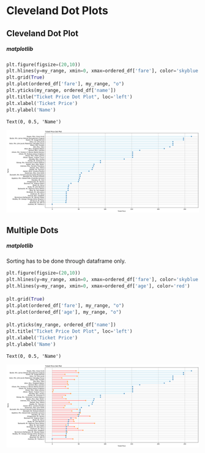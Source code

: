 # Cleveland Dot Plots

## Cleveland Dot Plot

##### matplotlib


```python
plt.figure(figsize=(20,10))
plt.hlines(y=my_range, xmin=0, xmax=ordered_df['fare'], color='skyblue')
plt.grid(True)
plt.plot(ordered_df['fare'], my_range, "o")
plt.yticks(my_range, ordered_df['name'])
plt.title("Ticket Price Dot Plot", loc='left')
plt.xlabel('Ticket Price')
plt.ylabel('Name')
```




    Text(0, 0.5, 'Name')




![png](output_8_1.png)


## Multiple Dots
##### matplotlib
Sorting has to be done through dataframe only.



```python
plt.figure(figsize=(20,10))
plt.hlines(y=my_range, xmin=0, xmax=ordered_df['fare'], color='skyblue')
plt.hlines(y=my_range, xmin=0, xmax=ordered_df['age'], color='red')

plt.grid(True)
plt.plot(ordered_df['fare'], my_range, "o")
plt.plot(ordered_df['age'], my_range, "o")

plt.yticks(my_range, ordered_df['name'])
plt.title("Ticket Price Dot Plot", loc='left')
plt.xlabel('Ticket Price')
plt.ylabel('Name')
```




    Text(0, 0.5, 'Name')




![png](output_10_1.png)

